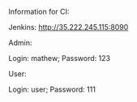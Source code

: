 Information for CI:

Jenkins: http://35.222.245.115:8090

Admin:

Login: mathew;
Password: 123

User:

Login: user;
Password: 111
